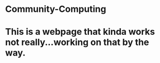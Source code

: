 # Community-Computing
 
# This is a webpage that kinda works not really...working on that by the way.